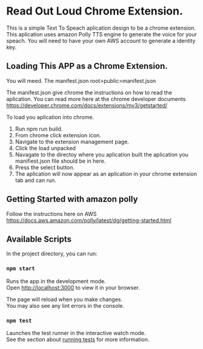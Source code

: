 # Read Out Loud Chrome Extension. 

This is a simple Text To Speach aplication design to be a chrome extension. 
This aplication uses amazon Polly TTS engine to generate the voice for your speach. 
You will need to have your own AWS account to generate a identity key. 


## Loading This APP as a Chrome Extension.
You will meed.
The manifest.json 
root>public>manifest.json

The manifest.json give chrome the instructions on how to read the aplication. 
You can read more here at the chrome developer documents https://developer.chrome.com/docs/extensions/mv3/getstarted/

To load you aplication into chrome.
1. Run npm run build.
2. From chrome click extension icon.
3. Navigate to the extension management page.
4. Click the load unpacked
5. Navagate to the directoy where you aplication built the aplication you manifiest.json file should be in here. 
6. Press the select button. 
7. The aplication will now appear as an aplication in your chrome extension tab and can run. 


## Getting Started with amazon polly 
Follow the instructions here on AWS 
https://docs.aws.amazon.com/polly/latest/dg/getting-started.html

## Available Scripts

In the project directory, you can run:

### `npm start`

Runs the app in the development mode.\
Open [http://localhost:3000](http://localhost:3000) to view it in your browser.

The page will reload when you make changes.\
You may also see any lint errors in the console.

### `npm test`

Launches the test runner in the interactive watch mode.\
See the section about [running tests](https://facebook.github.io/create-react-app/docs/running-tests) for more information.

